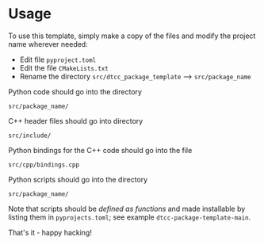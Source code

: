 # Usage

To use this template, simply make a copy of the files and modify the project
name wherever needed:

* Edit file `pyproject.toml`
* Edit the file `CMakeLists.txt`
* Rename the directory `src/dtcc_package_template` --> `src/package_name`

Python code should go into the directory

    src/package_name/

C++ header files should go into directory

    src/include/

Python bindings for the C++ code should go into the file

    src/cpp/bindings.cpp

Python scripts should  go into the directory

    src/package_name/

Note that scripts should be *defined as functions* and made installable by
listing them in `pyprojects.toml`; see example `dtcc-package-template-main`.

That's it - happy hacking!
